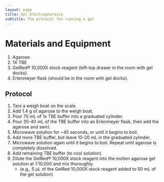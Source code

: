 ```yaml
---
layout: page
title: Gel Electrophoresis
subtitle: The protocol for running a gel
---
```


# Materials and Equipment
1. Agarose
2. 1X TBE
3. GelRed® 10,000X stock reagent (left-top drawer in the room with gel docks).
4. Erlenmeyer flask (should be in the room with gel docks).
## Protocol
1. Tare a weigh boat on the scale.
2. Add 1.4 g of agarose to the weigh boat.
3. Pour 70 mL of 1x TBE buffer into a graduated cylinder.
4. Pour 35-40 mL of the TBE buffer into an Erlenmeyer flask, then add the agarose and swirl.
5. Microwave solution for ~45 seconds, or until it begins to boil.
6. Add more TBE buffer, but leave 10-20 mL in the graduated cylinder.
7. Microwave solution again until it begins to boil. Repeat until agarose is completely dissolved.
8. Add remaining TBE buffer (to cool solution).
9. Dilute the GelRed® 10,000X stock reagent into the molten agarose gel solution at 1:10,000 and mix thoroughly.
    - (e.g., 5 µL of the GelRed 10,000X stock reagent added to 50 mL of the gel solution)
